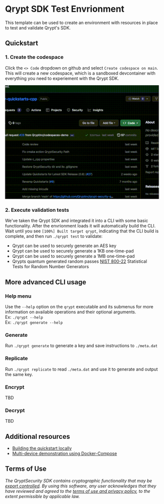 # Qrypt SDK Test Envrionment
This template can be used to create an environment with resources in place to test and validate Qrypt's SDK.

## Quickstart
### 1. Create the codespace
Click the `<> Code` dropdown on github and select `Create codespace on main`. This will create a new codespace, which is a sandboxed devcontainer with everything you need to experiement with the Qrypt SDK.

![Codespaces Setup](docs/res/codespace_setup_small.gif)

### 2. Execute validation tests
We've taken the Qrypt SDK and integrated it into a CLI with some basic functionality. After the envrionment loads it will automatically build the CLI. Wait until you see `[100%] Built target qrypt`, indicating that the CLI build is complete, and then run `./qrypt test` to validate:
- Qrypt can be used to securely generate an AES key
- Qrypt can be used to securely generate a 1KB one-time-pad
- Qrypt can be used to securely generate a 1MB one-time-pad
- Qrypts quantum generated random passes [NIST 800-22](https://csrc.nist.gov/publications/detail/sp/800-22/rev-1a/final) Statistical Tests for Random Number Generators

## More advanced CLI usage
### Help menu
Use the `--help` option on the `qrypt` executable and its submenus for more information on available operations and their optional arguments.
<br />Ex: `./qrypt --help`
<br />Ex: `./qrypt generate --help`

### Generate
Run `./qrypt generate` to generate a key and save instructions to `./meta.dat`

### Replicate
Run `./qrypt replicate` to read `./meta.dat` and use it to generate and output the same key.

### Encrypt
TBD

### Decrypt
TBD

## Additional resources
- [Building the quickstart locally](./docs/QUICKSTART-BUILD.md)
- [Multi-device demonstration using Docker-Compose](./docs/MULTIDEVICE-DEMO.md)

## Terms of Use
_The QryptSecurity SDK contains cryptographic functionality that may be [export controlled](https://www.qrypt.com/terms). By using this software, any user acknowledges that they have reviewed and agreed to the [terms of use and privacy policy](https://www.qrypt.com/terms), to the extent permissible by applicable law._